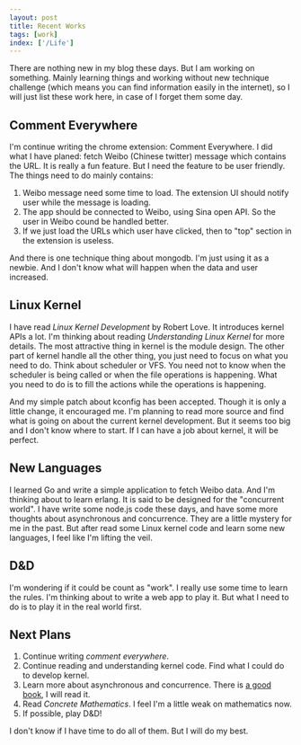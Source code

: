 ```yaml
---
layout: post
title: Recent Works
tags: [work]
index: ['/Life']
---
```


There are nothing new in my blog these days. But I am working on something. Mainly learning things and working without new technique challenge (which means you can find information easily in the internet), so I will just list these work here, in case of I forget them some day.

## Comment Everywhere

I'm continue writing the chrome extension: Comment Everywhere. I did what I have planed: fetch Weibo (Chinese twitter) message which contains the URL. It is really a fun feature. But I need the feature to be user friendly. The things need to do mainly contains:

1. Weibo message need some time to load. The extension UI should notify user while the message is loading.
2. The app should be connected to Weibo, using Sina open API. So the user in Weibo cound be handled better.
3. If we just load the URLs which user have clicked, then to "top" section in the extension is useless.

And there is one technique thing about mongodb. I'm just using it as a newbie. And I don't know what will happen when the data and user increased.

## Linux Kernel

I have read *Linux Kernel Development* by Robert Love. It introduces kernel APIs a lot. I'm thinking about reading *Understanding Linux Kernel* for more details. The most attractive thing in kernel is the module design. The other part of kernel handle all the other thing, you just need to focus on what you need to do. Think about scheduler or VFS. You need not to know when the scheduler is being called or when the file operations is happening. What you need to do is to fill the actions while the operations is happening.

And my simple patch about kconfig has been accepted. Though it is only a little change, it encouraged me. I'm planning to read more source and find what is going on about the current kernel development. But it seems too big and I don't know where to start. If I can have a job about kernel, it will be perfect.

## New Languages

I learned Go and write a simple application to fetch Weibo data. And I'm thinking about to learn erlang. It is said to be designed for the "concurrent world". I have write some node.js code these days, and have some more thoughts about asynchronous and concurrence. They are a little mystery for me in the past. But after read some Linux kernel code and learn some new languages, I feel like I'm lifting the veil.

## D&D

I'm wondering if it could be count as "work". I really use some time to learn the rules. I'm thinking about to write a web app to play it. But what I need to do is to play it in the real world first.

## Next Plans

1. Continue writing *comment everywhere*.
2. Continue reading and understanding kernel code. Find what I could do to develop kernel.
3. Learn more about asynchronous and concurrence. There is [a good book](https://www.kernel.org/pub/linux/kernel/people/paulmck/perfbook/perfbook.html), I will read it.
4. Read *Concrete Mathematics*. I feel I'm a little weak on mathematics now.
5. If possible, play D&D!

I don't know if I have time to do all of them. But I will do my best.

